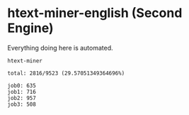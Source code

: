 # htext-miner-english (Second Engine)

Everything doing here is automated.

```
htext-miner

total: 2816/9523 (29.57051349364696%)

job0: 635
job1: 716
job2: 957
job3: 508
```